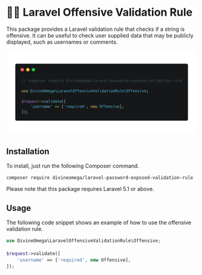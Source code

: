 # 🤬🤭 Laravel Offensive Validation Rule

This package provides a Laravel validation rule that checks if a string is offensive. It can be useful
to check user supplied data that may be publicly displayed, such as usernames or comments. 

<p align="center"><img src="assets/images/laravel-offensive-validation-rule-usage.png" alt="Laravel Offensive Validation Rule usage"></p>

## Installation

To install, just run the following Composer command.

```
composer require divineomega/laravel-password-exposed-validation-rule
```

Please note that this package requires Laravel 5.1 or above.

## Usage

The following code snippet shows an example of how to use the offensive validation rule.

```php
use DivineOmega\LaravelOffensiveValidationRule\Offensive;

$request->validate([
    'username' => ['required', new Offensive],
]);
```
